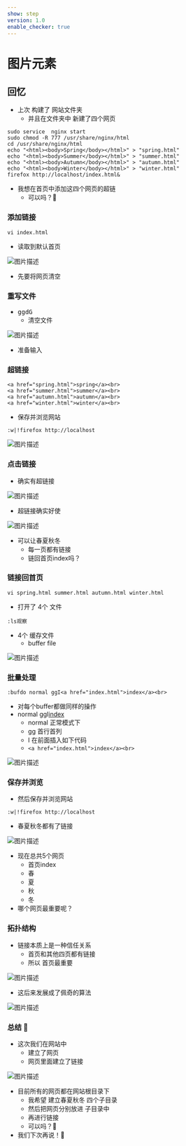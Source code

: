 ```yaml
---
show: step
version: 1.0
enable_checker: true
---
```


# 图片元素

## 回忆

- 上次 构建了 网站文件夹
	- 并且在文件夹中 新建了四个网页

```
sudo service  nginx start
sudo chmod -R 777 /usr/share/nginx/html
cd /usr/share/nginx/html
echo "<html><body>Spring</body></html>" > "spring.html"
echo "<html><body>Summer</body></html>" > "summer.html"
echo "<html><body>Autumn</body></html>" > "autumn.html"
echo "<html><body>Winter</body></html>" > "winter.html"
firefox http://localhost/index.html&
```

- 我想在首页中添加这四个网页的超链
	- 可以吗？🤔

### 添加链接

```
vi index.html
```

- 读取到默认首页

![图片描述](https://doc.shiyanlou.com/courses/3781/labs/2890724/uid1190679-20241009-1728447111332) 

- 先要将网页清空

### 重写文件 

- <kbd>g</kbd><kbd>g</kbd><kbd>d</kbd><kbd>G</kbd>
	- 清空文件

![图片描述](https://doc.shiyanlou.com/courses/3781/labs/2890724/uid1190679-20241009-1728447303367) 

- 准备输入

### 超链接

```
<a href="spring.html">spring</a><br>
<a href="summer.html">summer</a><br>
<a href="autumn.html">autumn</a><br>
<a href="winter.html">winter</a><br>
```

- 保存并浏览网站

```
:w|!firefox http://localhost
```

![图片描述](https://doc.shiyanlou.com/courses/uid1190679-20241009-1728454970052)

### 点击链接

- 确实有超链接

![图片描述](https://doc.shiyanlou.com/courses/3781/labs/2890724/uid1190679-20241009-1728455005365) 

- 超链接确实好使

![图片描述](https://doc.shiyanlou.com/courses/3781/labs/2890724/uid1190679-20241009-1728455054037) 

- 可以让春夏秋冬
	- 每一页都有链接
	- 链回首页index吗？

### 链接回首页

```
vi spring.html summer.html autumn.html winter.html
```

- 打开了 4个 文件

```
:ls观察
```

- 4个 缓存文件
	- buffer file

![图片描述](https://doc.shiyanlou.com/courses/3781/labs/2890724/uid1190679-20241009-1728460160643) 

### 批量处理

```
:bufdo normal ggI<a href="index.html">index</a><br>
```

- 对每个buffer都做同样的操作
- normal ggI<a href="index.html">index</a><br> 
	- normal 正常模式下
	- gg 首行首列
	- I 在前面插入如下代码
	- `<a href="index.html">index</a><br> `

![图片描述](https://doc.shiyanlou.com/courses/3781/labs/2890724/uid1190679-20241009-1728459706960) 

### 保存并浏览

- 然后保存并浏览网站

```
:w|!firefox http://localhost
```

- 春夏秋冬都有了链接

![图片描述](https://doc.shiyanlou.com/courses/3781/labs/2890724/uid1190679-20241009-1728460502020) 

- 现在总共5个网页
	- 首页index
	- 春
	- 夏
	- 秋
	- 冬
- 哪个网页最重要呢？

### 拓扑结构

- 链接本质上是一种信任关系
	- 首页和其他四页都有链接
	- 所以 首页最重要

![图片描述](https://doc.shiyanlou.com/courses/3781/labs/2890724/uid1190679-20241009-1728460892157) 

- 这后来发展成了佩奇的算法

![图片描述](https://doc.shiyanlou.com/courses/3781/labs/2890724/uid1190679-20241009-1728460996631) 
 
### 总结 🤔
- 这次我们在网站中
	- 建立了网页
	- 网页里面建立了链接

![图片描述](https://doc.shiyanlou.com/courses/3781/labs/2890724/uid1190679-20241009-1728461119765) 

- 目前所有的网页都在网站根目录下
	- 我希望 建立春夏秋冬 四个子目录
	- 然后把网页分别放进 子目录中
	- 再进行链接
	- 可以吗？🤔
- 我们下次再说！👋
